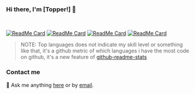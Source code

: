 ### Hi there, I'm [Topper!] 👋

<br />


[![ReadMe Card](https://github-readme-stats.vercel.app/api/pin/?username=Topper0127&repo=nextjs-firebase-authentication)](https://github.com/Topper0127/nextjs-firebase-authentication)
[![ReadMe Card](https://github-readme-stats.vercel.app/api/pin/?username=Topper0127&repo=nextjs-subscription-payments)](https://github.com/Topper0127/nextjs-subscription-payments)
[![ReadMe Card](https://github-readme-stats.vercel.app/api/pin/?username=Topper0127&repo=SchoolCatering)](https://github.com/Topper0127/SchoolCatering)
[![ReadMe Card](https://github-readme-stats.vercel.app/api/pin/?username=Topper0127&repo=Selenium-Automation)](https://github.com/Topper0127/Selenium-Automation)


> NOTE: Top languages does not indicate my skill level or something like that, it's a github metric of which languages i have the most code on github, it's a new feature of [github-readme-stats](https://github.com/Topper0127/github-readme-stats)



### Contact me

💬 Ask me anything
[here](https://github.com/Topper0127) or by
[email](superengineer127@gmail.com).

